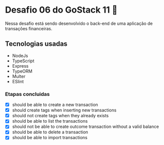 <h1>Desafio 06 do GoStack 11 🚀</h1>

Nessa desafio está sendo desenvolvido o back-end de uma aplicação de transações financeiras.

<h2> Tecnologias usadas </h2>

- NodeJs
- TypeScript
- Express
- TypeORM
- Multer
- ESlint

<h3> Etapas concluidas </h3>

- [X] should be able to create a new transaction
- [X] should create tags when inserting new transactions
- [X] should not create tags when they already exists
- [X] should be able to list the transactions
- [X] should not be able to create outcome transaction without a valid balance
- [X] should be able to delete a transaction
- [X] should be able to import transactions

